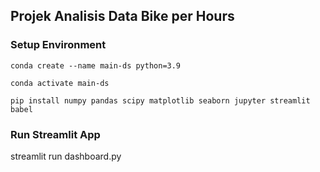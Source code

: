 ## Projek Analisis Data Bike per Hours

### Setup Environment

```
conda create --name main-ds python=3.9

conda activate main-ds

pip install numpy pandas scipy matplotlib seaborn jupyter streamlit babel
```


### Run Streamlit App
streamlit run dashboard.py

